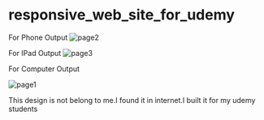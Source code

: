 # responsive_web_site_for_udemy
For Phone Output
![page2](https://user-images.githubusercontent.com/64232780/90523117-3122aa00-e175-11ea-88a4-9cef51d94d79.png)


For IPad Output
![page3](https://user-images.githubusercontent.com/64232780/90523162-3d0e6c00-e175-11ea-968d-20ec93d280ff.png)


For Computer Output

![page1](https://user-images.githubusercontent.com/64232780/90523323-6929ed00-e175-11ea-8a29-81e6d9eef594.png)

This design is not belong to me.I found it in internet.I built it for my udemy students
